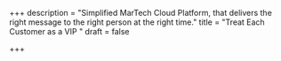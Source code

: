 +++
description = "Simplified MarTech Cloud Platform, that delivers the right message to the right person at the right time."
title = "Treat Each Customer as a VIP "
draft = false

+++

